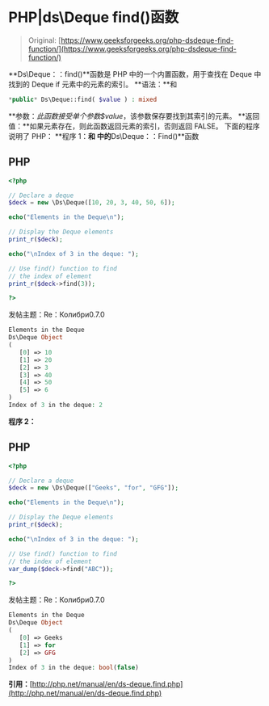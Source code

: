 # PHP|ds\Deque find()函数

> Original: [https://www.geeksforgeeks.org/php-dsdeque-find-function/](https://www.geeksforgeeks.org/php-dsdeque-find-function/)

**Ds\Deque：：find()**函数是 PHP 中的一个内置函数，用于查找在 Deque 中找到的 Deque if 元素中的元素的索引。
**语法：**和

```php
*public* Ds\Deque::find( $value ) : mixed
```

**参数：**此函数接受单个参数*$value*，该参数保存要找到其索引的元素。
**返回值：**如果元素存在，则此函数返回元素的索引，否则返回 FALSE。
下面的程序说明了 PHP：
**程序 1：**和
中的**Ds\Deque：：Find()**函数

## PHP

```php
<?php

// Declare a deque
$deck = new \Ds\Deque([10, 20, 3, 40, 50, 6]);

echo("Elements in the Deque\n");

// Display the Deque elements
print_r($deck);

echo("\nIndex of 3 in the deque: ");

// Use find() function to find
// the index of element
print_r($deck->find(3));

?>
```

发帖主题：Re：Колибри0.7.0

```php
Elements in the Deque
Ds\Deque Object
(
   [0] => 10
   [1] => 20
   [2] => 3
   [3] => 40
   [4] => 50
   [5] => 6
)
Index of 3 in the deque: 2
```

**程序 2：**

## PHP

```php
<?php

// Declare a deque
$deck = new \Ds\Deque(["Geeks", "for", "GFG"]);

echo("Elements in the Deque\n");

// Display the Deque elements
print_r($deck);

echo("\nIndex of 3 in the deque: ");

// Use find() function to find
// the index of element
var_dump($deck->find("ABC"));

?>
```

发帖主题：Re：Колибри0.7.0

```php
Elements in the Deque
Ds\Deque Object
(
   [0] => Geeks
   [1] => for
   [2] => GFG
)
Index of 3 in the deque: bool(false)
```

**引用：**[http://php.net/manual/en/ds-deque.find.php](http://php.net/manual/en/ds-deque.find.php)